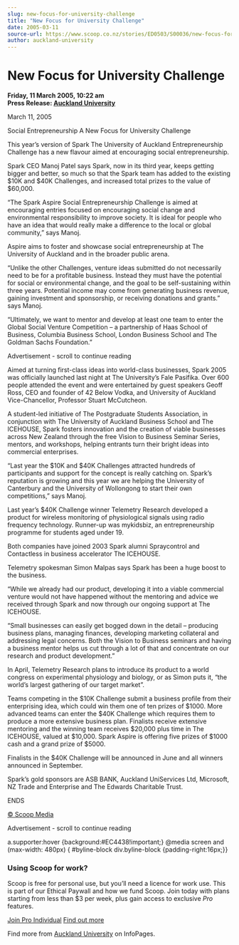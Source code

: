 ```yaml
---
slug: new-focus-for-university-challenge
title: "New Focus for University Challenge"
date: 2005-03-11
source-url: https://www.scoop.co.nz/stories/ED0503/S00036/new-focus-for-university-challenge.htm
author: auckland-university
---
```

New Focus for University Challenge
==================================

**Friday, 11 March 2005, 10:22 am**  
**Press Release: [Auckland University](https://info.scoop.co.nz/Auckland_University)**

March 11, 2005

Social Entrepreneurship A New Focus for University Challenge

This year’s version of Spark The University of Auckland Entrepreneurship Challenge has a new flavour aimed at encouraging social entrepreneurship.

Spark CEO Manoj Patel says Spark, now in its third year, keeps getting bigger and better, so much so that the Spark team has added to the existing $10K and $40K Challenges, and increased total prizes to the value of $60,000.

“The Spark Aspire Social Entrepreneurship Challenge is aimed at encouraging entries focused on encouraging social change and environmental responsibility to improve society. It is ideal for people who have an idea that would really make a difference to the local or global community,” says Manoj.

Aspire aims to foster and showcase social entrepreneurship at The University of Auckland and in the broader public arena.

“Unlike the other Challenges, venture ideas submitted do not necessarily need to be for a profitable business. Instead they must have the potential for social or environmental change, and the goal to be self-sustaining within three years. Potential income may come from generating business revenue, gaining investment and sponsorship, or receiving donations and grants.” says Manoj.

“Ultimately, we want to mentor and develop at least one team to enter the Global Social Venture Competition – a partnership of Haas School of Business, Columbia Business School, London Business School and The Goldman Sachs Foundation.”

Advertisement - scroll to continue reading





Aimed at turning first-class ideas into world-class businesses, Spark 2005 was officially launched last night at The University’s Fale Pasifika. Over 600 people attended the event and were entertained by guest speakers Geoff Ross, CEO and founder of 42 Below Vodka, and University of Auckland Vice-Chancellor, Professor Stuart McCutcheon.

A student-led initiative of The Postgraduate Students Association, in conjunction with The University of Auckland Business School and The ICEHOUSE, Spark fosters innovation and the creation of viable businesses across New Zealand through the free Vision to Business Seminar Series, mentors, and workshops, helping entrants turn their bright ideas into commercial enterprises.

“Last year the $10K and $40K Challenges attracted hundreds of participants and support for the concept is really catching on. Spark’s reputation is growing and this year we are helping the University of Canterbury and the University of Wollongong to start their own competitions,” says Manoj.

Last year’s $40K Challenge winner Telemetry Research developed a product for wireless monitoring of physiological signals using radio frequency technology. Runner-up was mykidsbiz, an entrepreneurship programme for students aged under 19.

Both companies have joined 2003 Spark alumni Spraycontrol and Contactless in business accelerator The ICEHOUSE.

Telemetry spokesman Simon Malpas says Spark has been a huge boost to the business.

“While we already had our product, developing it into a viable commercial venture would not have happened without the mentoring and advice we received through Spark and now through our ongoing support at The ICEHOUSE.

“Small businesses can easily get bogged down in the detail – producing business plans, managing finances, developing marketing collateral and addressing legal concerns. Both the Vision to Business seminars and having a business mentor helps us cut through a lot of that and concentrate on our research and product development.”

In April, Telemetry Research plans to introduce its product to a world congress on experimental physiology and biology, or as Simon puts it, “the world’s largest gathering of our target market”.

Teams competing in the $10K Challenge submit a business profile from their enterprising idea, which could win them one of ten prizes of $1000. More advanced teams can enter the $40K Challenge which requires them to produce a more extensive business plan. Finalists receive extensive mentoring and the winning team receives $20,000 plus time in The ICEHOUSE, valued at $10,000. Spark Aspire is offering five prizes of $1000 cash and a grand prize of $5000.

Finalists in the $40K Challenge will be announced in June and all winners announced in September.

Spark’s gold sponsors are ASB BANK, Auckland UniServices Ltd, Microsoft, NZ Trade and Enterprise and The Edwards Charitable Trust.

ENDS

[© Scoop Media](http://www.scoop.co.nz/about/terms.html)  

Advertisement - scroll to continue reading



a.supporter:hover {background:#EC4438!important;} @media screen and (max-width: 480px) { #byline-block div.byline-block {padding-right:16px;}}

### Using Scoop for work?

Scoop is free for personal use, but you’ll need a licence for work use. This is part of our Ethical Paywall and how we fund Scoop. Join today with plans starting from less than $3 per week, plus gain access to exclusive _Pro_ features.  
  
[Join Pro Individual](https://pro.scoop.co.nz/Individual/?from=ProIn24) [Find out more](https://pro.scoop.co.nz/using-scoop-for-work/?from=ProIn24)

Find more from [Auckland University](https://info.scoop.co.nz/Auckland_University) on InfoPages.